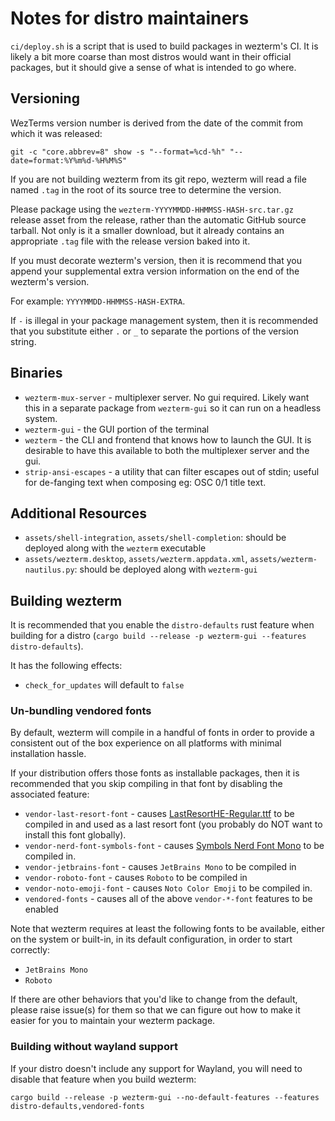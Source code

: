 # Notes for distro maintainers

`ci/deploy.sh` is a script that is used to build packages in wezterm's CI.
It is likely a bit more coarse than most distros would want in their
official packages, but it should give a sense of what is intended to go where.

## Versioning

WezTerms version number is derived from the date of the commit from which it
was released:

```
git -c "core.abbrev=8" show -s "--format=%cd-%h" "--date=format:%Y%m%d-%H%M%S"
```

If you are not building wezterm from its git repo, wezterm will read a file named
`.tag` in the root of its source tree to determine the version.

Please package using the `wezterm-YYYYMMDD-HHMMSS-HASH-src.tar.gz` release
asset from the release, rather than the automatic GitHub source tarball.
Not only is it a smaller download, but it already contains an appropriate
`.tag` file with the release version baked into it.

If you must decorate wezterm's version, then it is recommend that you append
your supplemental extra version information on the end of the wezterm's
version.

For example: `YYYYMMDD-HHMMSS-HASH-EXTRA`.

If `-` is illegal in your package management system, then it is recommended
that you substitute either `.` or `_` to separate the portions of the version
string.

## Binaries

* `wezterm-mux-server` - multiplexer server. No gui required. Likely want this
  in a separate package from `wezterm-gui` so it can run on a headless system.
* `wezterm-gui` - the GUI portion of the terminal
* `wezterm` - the CLI and frontend that knows how to launch the GUI. It is
  desirable to have this available to both the multiplexer server and the gui.
* `strip-ansi-escapes` - a utility that can filter escapes out of stdin; useful
  for de-fanging text when composing eg: OSC 0/1 title text.

## Additional Resources

* `assets/shell-integration`, `assets/shell-completion`: should be deployed along with the `wezterm` executable
* `assets/wezterm.desktop`, `assets/wezterm.appdata.xml`, `assets/wezterm-nautilus.py`: should be deployed along with `wezterm-gui`

## Building wezterm

It is recommended that you enable the `distro-defaults` rust feature
when building for a distro (`cargo build --release -p wezterm-gui --features distro-defaults`).

It has the following effects:

* `check_for_updates` will default to `false`

### Un-bundling vendored fonts

By default, wezterm will compile in a handful of fonts in order to provide a
consistent out of the box experience on all platforms with minimal installation
hassle.

If your distribution offers those fonts as installable packages, then it is
recommended that you skip compiling in that font by disabling the associated
feature:

* `vendor-last-resort-font` - causes
  [LastResortHE-Regular.ttf](https://github.com/unicode-org/last-resort-font)
  to be compiled in and used as a last resort font (you probably do NOT want to
  install this font globally).
* `vendor-nerd-font-symbols-font` - causes [Symbols Nerd Font
  Mono](https://github.com/ryanoasis/nerd-fonts/blob/master/patched-fonts/NerdFontsSymbolsOnly/complete/Symbols-1000-em%20Nerd%20Font%20Complete%20Mono.ttf)
  to be compiled in.
* `vendor-jetbrains-font` - causes `JetBrains Mono` to be compiled in
* `vendor-roboto-font` - causes `Roboto` to be compiled in
* `vendor-noto-emoji-font` - causes `Noto Color Emoji` to be compiled in.
* `vendored-fonts` - causes all of the above `vendor-*-font` features to be enabled

Note that wezterm requires at least the following fonts to be available, either
on the system or built-in, in its default configuration, in order to start
correctly:

* `JetBrains Mono`
* `Roboto`

If there are other behaviors that you'd like to change from the default, please
raise issue(s) for them so that we can figure out how to make it easier for you
to maintain your wezterm package.

### Building without wayland support

If your distro doesn't include any support for Wayland, you will need to
disable that feature when you build wezterm:

```
cargo build --release -p wezterm-gui --no-default-features --features distro-defaults,vendored-fonts
```

